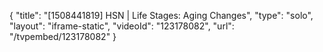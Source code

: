 {
    "title": "[1508441819] HSN | Life Stages: Aging Changes",
    "type": "solo",
    "layout": "iframe-static",
    "videoId": "123178082",
    "url": "\/tvpembed\/123178082"
}